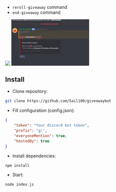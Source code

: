 * `reroll-giveaway` command
* `end-giveaway` command

<img src='./examples/start-cmd.png' style="width: 50%;"></img>
<img src='./examples/giveaway.png' style="width: 50%;"></img>

## Install

* Clone repository:
```sh
git clone https://github.com/Sail100/giveawaybot
```

* Fill configuration (config.json):
```json
{
    "token": "Your discord bot token",
    "prefix": "g!",
    "everyoneMention": true,
    "hostedBy": true
}
```

* Install dependencies:
```sh
npm install
```

* Start:
```sh
node index.js
```
